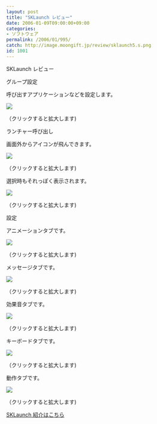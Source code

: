 ```yaml
---
layout: post
title: "SKLaunch レビュー"
date: 2006-01-09T09:00:00+09:00
categories:
- ソフトウェア
permalink: /2006/01/995/
catch: http://image.moongift.jp/review/sklaunch5.s.png
id: 1001
---
```

SKLaunch レビュー  
<!--more-->

グループ設定

  

呼び出すアプリケーションなどを設定します。

  

[![](http://image.moongift.jp/review/sklaunch1.s.png)](http://image.moongift.jp/review/sklaunch1.png)  
  
（クリックすると拡大します)

  

ランチャー呼び出し

  

画面外からアイコンが飛んできます。

  

[![](http://image.moongift.jp/review/sklaunch2.s.png)](http://image.moongift.jp/review/sklaunch2.png)  
  
（クリックすると拡大します)

  

選択時もそれっぽく表示されます。

  

[![](http://image.moongift.jp/review/sklaunch3.s.png)](http://image.moongift.jp/review/sklaunch3.png)  
  
（クリックすると拡大します)

  

設定

  

アニメーションタブです。

  

[![](http://image.moongift.jp/review/sklaunch4.s.png)](http://image.moongift.jp/review/sklaunch4.png)  
  
（クリックすると拡大します)

  

メッセージタブです。

  

[![](http://image.moongift.jp/review/sklaunch5.s.png)](http://image.moongift.jp/review/sklaunch5.png)  
  
（クリックすると拡大します)

  

効果音タブです。

  

[![](http://image.moongift.jp/review/sklaunch6.s.png)](http://image.moongift.jp/review/sklaunch6.png)  
  
（クリックすると拡大します)

  

キーボードタブです。

  

[![](http://image.moongift.jp/review/sklaunch7.s.png)](http://image.moongift.jp/review/sklaunch7.png)  
  
（クリックすると拡大します)

  

動作タブです。

  

[![](http://image.moongift.jp/review/sklaunch8.s.png)](http://image.moongift.jp/review/sklaunch8.png)  
  
（クリックすると拡大します)

  

[SKLaunch 紹介はこちら](http://oss.moongift.jp/intro/i-994.html)

